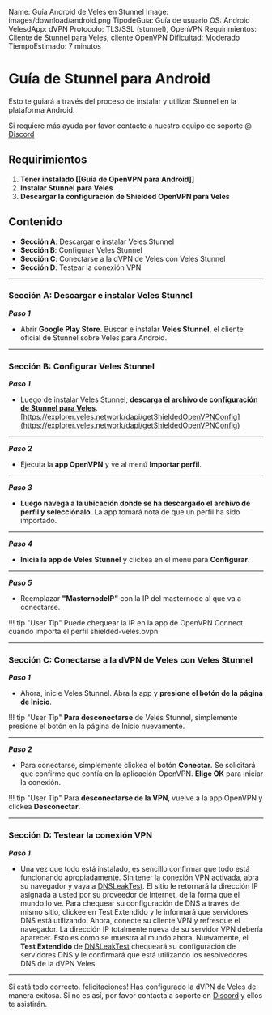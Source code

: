 Name:                Guía Android de Veles en Stunnel
Image:               images/download/android.png
TipodeGuía:          Guía de usuario
OS:                  Android
VelesdApp:           dVPN
Protocolo:           TLS/SSL (stunnel), OpenVPN
Requirimientos:      Cliente de Stunnel para Veles, cliente OpenVPN
Dificultad:          Moderado
TiempoEstimado:      7 minutos

# Guía de Stunnel para Android
Esto te guiará a través del proceso de instalar y utilizar Stunnel en la plataforma Android.  

Si requiere más ayuda por favor contacte a nuestro equipo de soporte @ [Discord](https://discord.gg/P528fGg)

## Requirimientos
1) **Tener instalado [[Guía de OpenVPN para Android]]**  
2) **Instalar Stunnel para Veles**   
3) **Descargar la configuración de Shielded OpenVPN para Veles**  

## Contenido
* **Sección A**: Descargar e instalar Veles Stunnel
* **Sección B**: Configurar Veles Stunnel
* **Sección C**: Conectarse a la dVPN de Veles con Veles Stunnel
* **Sección D**: Testear la conexión VPN 
***

### Sección A: Descargar e instalar Veles Stunnel

***Paso 1***

* Abrir **Google Play Store**. Buscar e instalar **Veles Stunnel**, el cliente oficial de Stunnel sobre Veles para Android.

***

### Sección B: Configurar Veles Stunnel

***Paso 1***  

* Luego de instalar Veles Stunnel, **descarga el [archivo de configuración de Stunnel para Veles](https://explorer.veles.network/dapi/getShieldedOpenVPNConfig)**.  
[https://explorer.veles.network/dapi/getShieldedOpenVPNConfig](https://explorer.veles.network/dapi/getShieldedOpenVPNConfig)

***

***Paso 2***  

* Ejecuta la **app OpenVPN** y ve al menú **Importar perfil**.

***

***Paso 3***  

* **Luego navega a la ubicación donde se ha descargado el archivo de perfil y selecciónalo**. La app tomará nota de que un perfil ha sido importado.

***

***Paso 4***  

* **Inicia la app de Veles Stunnel** y clickea en el menú para **Configurar**.

***

***Paso 5***  

* Reemplazar **"MasternodeIP"** con la IP del masternode al que va a conectarse.  

!!! tip "User Tip"
	Puede chequear la IP  en la app de OpenVPN Connect cuando importa el perfil shielded-veles.ovpn  

***

### Sección C: Conectarse a la dVPN de Veles con Veles Stunnel

***Paso 1***  

* Ahora, inicie Veles Stunnel. Abra la app y **presione el botón de la página de Inicio**.

!!! tip "User Tip"
	**Para desconectarse** de Veles Stunnel, simplemente presione el botón en la página de Inicio nuevamente.  

***

***Paso 2***  

* Para conectarse, simplemente clickea el botón **Conectar**. Se solicitará que confirme que confía en la aplicación OpenVPN. **Elige OK** para iniciar la conexión.  

!!! tip "User Tip"
 	Para **desconectarse de la VPN**, vuelve a la app OpenVPN y clickea **Desconectar**.  

***

### Sección D: Testear la conexión VPN 

***Paso 1***  

* Una vez que todo está instalado, es sencillo confirmar que todo está funcionando apropiadamente. Sin tener la conexión VPN activada, abra su navegador y vaya a [DNSLeakTest](https://www.dnsleaktest.com/).
El sitio le retornará la dirección IP asignada a usted por su proveedor de Internet, de la forma que el mundo lo ve. Para chequear su configuración de DNS a través del mismo sitio, clickee en Test Extendido y le informará que servidores DNS está utilizando.
Ahora, conecte su cliente VPN y refresque el navegador. La dirección IP totalmente nueva de su servidor VPN debería aparecer. Esto es como se muestra al mundo ahora. Nuevamente, el **Test Extendido** de  [DNSLeakTest](https://www.dnsleaktest.com/) chequeará su configuración de servidores DNS y le confirmará que está utilizando los resolvedores DNS de la dVPN Veles.

***

Si está todo correcto. felicitaciones! Has configurado la dVPN de Veles de manera exitosa. Si no es así, por favor contacta a soporte en [Discord](https://discord.gg/P528fGg) y ellos te asistirán.   
